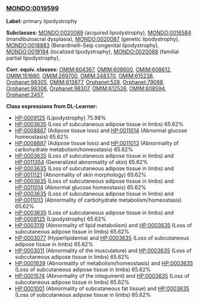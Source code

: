
### [MONDO:0019599](http://purl.obolibrary.org/obo/MONDO_0019599)
**Label:** primary lipodystrophy

**Subclasses:** [MONDO:0020089](http://purl.obolibrary.org/obo/MONDO_0020089) (acquired lipodystrophy), [MONDO:0016584](http://purl.obolibrary.org/obo/MONDO_0016584) (mandibuloacral dysplasia), [MONDO:0020087](http://purl.obolibrary.org/obo/MONDO_0020087) (genetic lipodystrophy), [MONDO:0018883](http://purl.obolibrary.org/obo/MONDO_0018883) (Berardinelli-Seip congenital lipodystrophy), [MONDO:0019194](http://purl.obolibrary.org/obo/MONDO_0019194) (localized lipodystrophy), [MONDO:0020088](http://purl.obolibrary.org/obo/MONDO_0020088) (familial partial lipodystrophy), 

**Corr. equiv. classes:** [OMIM:604367](http://purl.obolibrary.org/obo/OMIM_604367), [OMIM:608600](http://purl.obolibrary.org/obo/OMIM_608600), [OMIM:608612](http://purl.obolibrary.org/obo/OMIM_608612), [OMIM:151660](http://purl.obolibrary.org/obo/OMIM_151660), [OMIM:269700](http://purl.obolibrary.org/obo/OMIM_269700), [OMIM:248370](http://purl.obolibrary.org/obo/OMIM_248370), [OMIM:615238](http://purl.obolibrary.org/obo/OMIM_615238), [Orphanet:98305](http://www.orpha.net/ORDO/Orphanet_98305), [OMIM:613877](http://purl.obolibrary.org/obo/OMIM_613877), [Orphanet:528](http://www.orpha.net/ORDO/Orphanet_528), [Orphanet:79088](http://www.orpha.net/ORDO/Orphanet_79088), [Orphanet:98306](http://www.orpha.net/ORDO/Orphanet_98306), [Orphanet:98307](http://www.orpha.net/ORDO/Orphanet_98307), [OMIM:612526](http://purl.obolibrary.org/obo/OMIM_612526), [OMIM:608594](http://purl.obolibrary.org/obo/OMIM_608594), [Orphanet:2457](http://www.orpha.net/ORDO/Orphanet_2457), 

**Class expressions from DL-Learner:**

- [HP:0009125](http://purl.obolibrary.org/obo/HP_0009125) (Lipodystrophy) 75.98%
- [HP:0003635](http://purl.obolibrary.org/obo/HP_0003635) (Loss of subcutaneous adipose tissue in limbs) 65.62%
- [HP:0008887](http://purl.obolibrary.org/obo/HP_0008887) (Adipose tissue loss) and [HP:0011014](http://purl.obolibrary.org/obo/HP_0011014) (Abnormal glucose homeostasis) 65.62%
- [HP:0008887](http://purl.obolibrary.org/obo/HP_0008887) (Adipose tissue loss) and [HP:0011013](http://purl.obolibrary.org/obo/HP_0011013) (Abnormality of carbohydrate metabolism/homeostasis) 65.62%
- [HP:0003635](http://purl.obolibrary.org/obo/HP_0003635) (Loss of subcutaneous adipose tissue in limbs) and [HP:0011354](http://purl.obolibrary.org/obo/HP_0011354) (Generalized abnormality of skin) 65.62%
- [HP:0003635](http://purl.obolibrary.org/obo/HP_0003635) (Loss of subcutaneous adipose tissue in limbs) and [HP:0011121](http://purl.obolibrary.org/obo/HP_0011121) (Abnormality of skin morphology) 65.62%
- [HP:0003635](http://purl.obolibrary.org/obo/HP_0003635) (Loss of subcutaneous adipose tissue in limbs) and [HP:0011014](http://purl.obolibrary.org/obo/HP_0011014) (Abnormal glucose homeostasis) 65.62%
- [HP:0003635](http://purl.obolibrary.org/obo/HP_0003635) (Loss of subcutaneous adipose tissue in limbs) and [HP:0011013](http://purl.obolibrary.org/obo/HP_0011013) (Abnormality of carbohydrate metabolism/homeostasis) 65.62%
- [HP:0003635](http://purl.obolibrary.org/obo/HP_0003635) (Loss of subcutaneous adipose tissue in limbs) and [HP:0009125](http://purl.obolibrary.org/obo/HP_0009125) (Lipodystrophy) 65.62%
- [HP:0003119](http://purl.obolibrary.org/obo/HP_0003119) (Abnormality of lipid metabolism) and [HP:0003635](http://purl.obolibrary.org/obo/HP_0003635) (Loss of subcutaneous adipose tissue in limbs) 65.62%
- [HP:0003077](http://purl.obolibrary.org/obo/HP_0003077) (Hyperlipidemia) and [HP:0003635](http://purl.obolibrary.org/obo/HP_0003635) (Loss of subcutaneous adipose tissue in limbs) 65.62%
- [HP:0003011](http://purl.obolibrary.org/obo/HP_0003011) (Abnormality of the musculature) and [HP:0003635](http://purl.obolibrary.org/obo/HP_0003635) (Loss of subcutaneous adipose tissue in limbs) 65.62%
- [HP:0001939](http://purl.obolibrary.org/obo/HP_0001939) (Abnormality of metabolism/homeostasis) and [HP:0003635](http://purl.obolibrary.org/obo/HP_0003635) (Loss of subcutaneous adipose tissue in limbs) 65.62%
- [HP:0001574](http://purl.obolibrary.org/obo/HP_0001574) (Abnormality of the integument) and [HP:0003635](http://purl.obolibrary.org/obo/HP_0003635) (Loss of subcutaneous adipose tissue in limbs) 65.62%
- [HP:0001001](http://purl.obolibrary.org/obo/HP_0001001) (Abnormality of subcutaneous fat tissue) and [HP:0003635](http://purl.obolibrary.org/obo/HP_0003635) (Loss of subcutaneous adipose tissue in limbs) 65.62%


